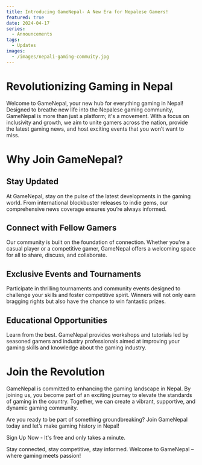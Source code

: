 ```yaml
---
title: Introducing GameNepal- A New Era for Nepalese Gamers!
featured: true
date: 2024-04-17
series:
  - Announcements
tags:
  - Updates
images:
  - /images/nepali-gaming-commuity.jpg
---
```



# Revolutionizing Gaming in Nepal
Welcome to GameNepal, your new hub for everything gaming in Nepal! Designed to breathe new life into the Nepalese gaming community, GameNepal is more than just a platform; it's a movement. With a focus on inclusivity and growth, we aim to unite gamers across the nation, provide the latest gaming news, and host exciting events that you won’t want to miss.

# Why Join GameNepal?
## Stay Updated
At GameNepal, stay on the pulse of the latest developments in the gaming world. From international blockbuster releases to indie gems, our comprehensive news coverage ensures you’re always informed.

## Connect with Fellow Gamers
Our community is built on the foundation of connection. Whether you're a casual player or a competitive gamer, GameNepal offers a welcoming space for all to share, discuss, and collaborate.

## Exclusive Events and Tournaments
Participate in thrilling tournaments and community events designed to challenge your skills and foster competitive spirit. Winners will not only earn bragging rights but also have the chance to win fantastic prizes.

## Educational Opportunities
Learn from the best. GameNepal provides workshops and tutorials led by seasoned gamers and industry professionals aimed at improving your gaming skills and knowledge about the gaming industry.

# Join the Revolution
GameNepal is committed to enhancing the gaming landscape in Nepal. By joining us, you become part of an exciting journey to elevate the standards of gaming in the country. Together, we can create a vibrant, supportive, and dynamic gaming community.

Are you ready to be part of something groundbreaking? Join GameNepal today and let’s make gaming history in Nepal!

Sign Up Now - It's free and only takes a minute.

Stay connected, stay competitive, stay informed. Welcome to GameNepal – where gaming meets passion!
